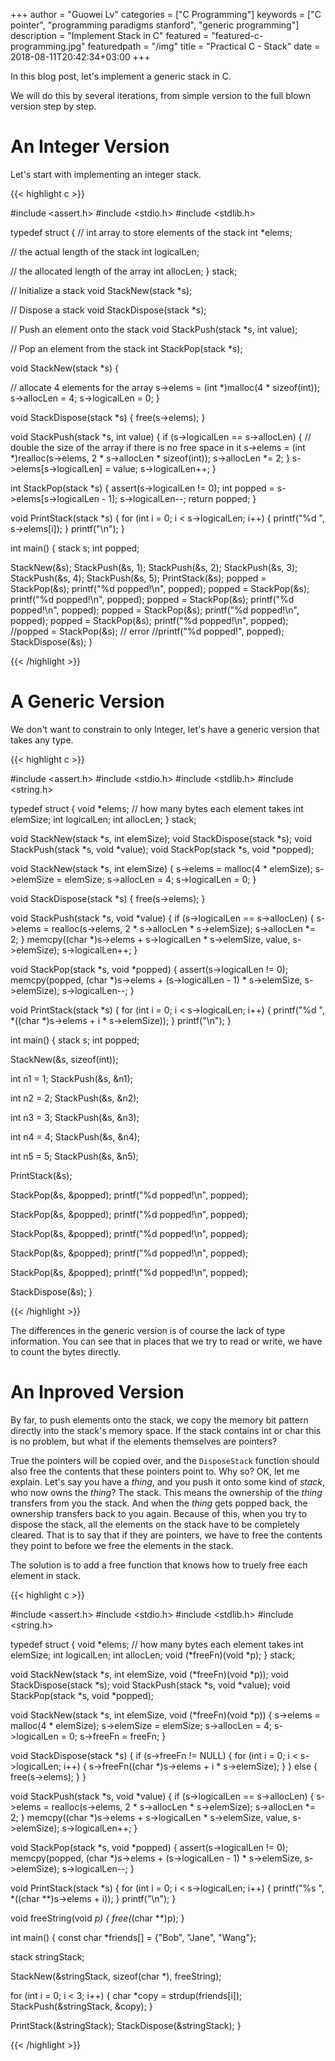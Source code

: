 +++
author = "Guowei Lv"
categories = ["C Programming"]
keywords = ["C pointer", "programming paradigms stanford", "generic programming"]
description = "Implement Stack in C"
featured = "featured-c-programming.jpg"
featuredpath = "/img"
title = "Practical C - Stack"
date = 2018-08-11T20:42:34+03:00
+++

In this blog post, let's implement a generic stack in C.

We will do this by several iterations, from simple version to the full blown version step by step.

# An Integer Version

Let's start with implementing an integer stack.

{{< highlight c >}}


#include <assert.h>
#include <stdio.h>
#include <stdlib.h>

typedef struct {
  // int array to store elements of the stack
  int *elems;
  
  // the actual length of the stack
  int logicalLen;
  
  // the allocated length of the array
  int allocLen;
} stack;

// Initialize a stack
void StackNew(stack *s);

// Dispose a stack
void StackDispose(stack *s);

// Push an element onto the stack
void StackPush(stack *s, int value);

// Pop an element from the stack
int StackPop(stack *s);

void StackNew(stack *s) {

  // allocate 4 elements for the array
  s->elems = (int *)malloc(4 * sizeof(int));
  s->allocLen = 4;
  s->logicalLen = 0;
}

void StackDispose(stack *s) { free(s->elems); }

void StackPush(stack *s, int value) {
  if (s->logicalLen == s->allocLen) {
    // double the size of the array if there is no free space in it
    s->elems = (int *)realloc(s->elems, 2 * s->allocLen * sizeof(int));
    s->allocLen *= 2;
  }
  s->elems[s->logicalLen] = value;
  s->logicalLen++;
}

int StackPop(stack *s) {
  assert(s->logicalLen != 0);
  int popped = s->elems[s->logicalLen - 1];
  s->logicalLen--;
  return popped;
}

void PrintStack(stack *s) {
  for (int i = 0; i < s->logicalLen; i++) {
    printf("%d ", s->elems[i]);
  }
  printf("\n");
}

int main() {
  stack s;
  int popped;

  StackNew(&s);
  StackPush(&s, 1);
  StackPush(&s, 2);
  StackPush(&s, 3);
  StackPush(&s, 4);
  StackPush(&s, 5);
  PrintStack(&s);
  popped = StackPop(&s);
  printf("%d popped!\n", popped);
  popped = StackPop(&s);
  printf("%d popped!\n", popped);
  popped = StackPop(&s);
  printf("%d popped!\n", popped);
  popped = StackPop(&s);
  printf("%d popped!\n", popped);
  popped = StackPop(&s);
  printf("%d popped!\n", popped);
  //popped = StackPop(&s); // error
  //printf("%d popped!", popped);
  StackDispose(&s);
}

{{< /highlight >}}

# A Generic Version 

We don't want to constrain to only Integer, let's have a generic version that takes any type.

{{< highlight c >}}

#include <assert.h>
#include <stdio.h>
#include <stdlib.h>
#include <string.h>

typedef struct {
  void *elems;
  // how many bytes each element takes
  int elemSize;
  int logicalLen;
  int allocLen;
} stack;

void StackNew(stack *s, int elemSize);
void StackDispose(stack *s);
void StackPush(stack *s, void *value);
void StackPop(stack *s, void *popped);

void StackNew(stack *s, int elemSize) {
  s->elems = malloc(4 * elemSize);
  s->elemSize = elemSize;
  s->allocLen = 4;
  s->logicalLen = 0;
}

void StackDispose(stack *s) { free(s->elems); }

void StackPush(stack *s, void *value) {
  if (s->logicalLen == s->allocLen) {
    s->elems = realloc(s->elems, 2 * s->allocLen * s->elemSize);
    s->allocLen *= 2;
  }
  memcpy((char *)s->elems + s->logicalLen * s->elemSize, value, s->elemSize);
  s->logicalLen++;
}

void StackPop(stack *s, void *popped) {
  assert(s->logicalLen != 0);
  memcpy(popped, (char *)s->elems + (s->logicalLen - 1) * s->elemSize,
         s->elemSize);
  s->logicalLen--;
}

void PrintStack(stack *s) {
  for (int i = 0; i < s->logicalLen; i++) {
    printf("%d ", *((char *)s->elems + i * s->elemSize));
  }
  printf("\n");
}

int main() {
  stack s;
  int popped;

  StackNew(&s, sizeof(int));

  int n1 = 1;
  StackPush(&s, &n1);

  int n2 = 2;
  StackPush(&s, &n2);

  int n3 = 3;
  StackPush(&s, &n3);

  int n4 = 4;
  StackPush(&s, &n4);

  int n5 = 5;
  StackPush(&s, &n5);

  PrintStack(&s);

  StackPop(&s, &popped);
  printf("%d popped!\n", popped);

  StackPop(&s, &popped);
  printf("%d popped!\n", popped);

  StackPop(&s, &popped);
  printf("%d popped!\n", popped);

  StackPop(&s, &popped);
  printf("%d popped!\n", popped);

  StackPop(&s, &popped);
  printf("%d popped!\n", popped);

  StackDispose(&s);
}

{{< /highlight >}}

The differences in the generic version is of course the lack of type information. You can see that in places that we try to read or write, we have to count the bytes directly.

# An Inproved Version

By far, to push elements onto the stack, we copy the memory bit pattern directly into the stack's memory space. If the stack contains int or char this is no problem, but what if the elements themselves are pointers? 

True the pointers will be copied over, and the `DisposeStack` function should also free the contents that these pointers point to. Why so? OK, let me explain. Let's say you have a *thing*, and you push it onto some kind of *stack*, who now owns the *thing*? The stack. This means the ownership of the *thing* transfers from you the stack. And when the *thing* gets popped back, the ownership transfers back to you again. Because of this, when you try to dispose the stack, all the elements on the stack have to be completely cleared. That is to say that if they are pointers, we have to free the contents they point to before we free the elements in the stack.

The solution is to add a free function that knows how to truely free each element in stack.

{{< highlight c >}}

#include <assert.h>
#include <stdio.h>
#include <stdlib.h>
#include <string.h>

typedef struct {
  void *elems;
  // how many bytes each element takes
  int elemSize;
  int logicalLen;
  int allocLen;
  void (*freeFn)(void *p);
} stack;

void StackNew(stack *s, int elemSize, void (*freeFn)(void *p));
void StackDispose(stack *s);
void StackPush(stack *s, void *value);
void StackPop(stack *s, void *popped);

void StackNew(stack *s, int elemSize, void (*freeFn)(void *p)) {
  s->elems = malloc(4 * elemSize);
  s->elemSize = elemSize;
  s->allocLen = 4;
  s->logicalLen = 0;
  s->freeFn = freeFn;
}

void StackDispose(stack *s) {
  if (s->freeFn != NULL) {
    for (int i = 0; i < s->logicalLen; i++) {
      s->freeFn((char *)s->elems + i * s->elemSize);
    }
  } else {
    free(s->elems);
  }
}

void StackPush(stack *s, void *value) {
  if (s->logicalLen == s->allocLen) {
    s->elems = realloc(s->elems, 2 * s->allocLen * s->elemSize);
    s->allocLen *= 2;
  }
  memcpy((char *)s->elems + s->logicalLen * s->elemSize, value, s->elemSize);
  s->logicalLen++;
}

void StackPop(stack *s, void *popped) {
  assert(s->logicalLen != 0);
  memcpy(popped, (char *)s->elems + (s->logicalLen - 1) * s->elemSize,
         s->elemSize);
  s->logicalLen--;
}

void PrintStack(stack *s) {
  for (int i = 0; i < s->logicalLen; i++) {
    printf("%s ", *((char **)s->elems + i));
  }
  printf("\n");
}

void freeString(void *p) { free(*(char **)p); }

int main() {
  const char *friends[] = {"Bob", "Jane", "Wang"};

  stack stringStack;

  StackNew(&stringStack, sizeof(char *), freeString);

  for (int i = 0; i < 3; i++) {
    char *copy = strdup(friends[i]);
    StackPush(&stringStack, &copy);
  }

  PrintStack(&stringStack);
  StackDispose(&stringStack);
}

{{< /highlight >}}

